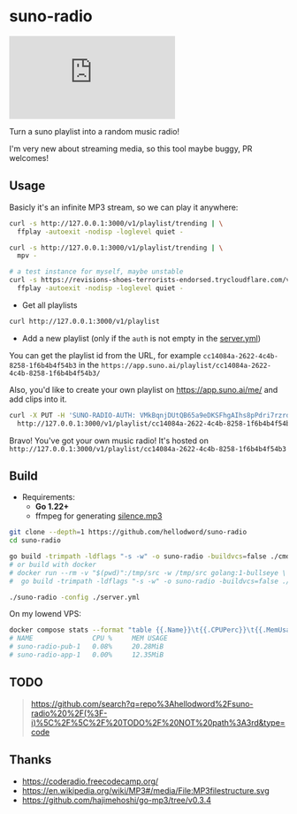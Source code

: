 # suno-radio

[![Matrix Space](https://img.shields.io/matrix/suno-radio:matrix.org)](https://matrix.to/#/#suno-radio:matrix.org)

Turn a suno playlist into a random music radio!

I'm very new about streaming media, so this tool maybe buggy, PR welcomes!

## Usage

Basicly it's an infinite MP3 stream, so we can play it anywhere:

```sh
curl -s http://127.0.0.1:3000/v1/playlist/trending | \
  ffplay -autoexit -nodisp -loglevel quiet -

curl -s http://127.0.0.1:3000/v1/playlist/trending | \
  mpv -

# a test instance for myself, maybe unstable
curl -s https://revisions-shoes-terrorists-endorsed.trycloudflare.com/v1/playlist/trending | \
  ffplay -autoexit -nodisp -loglevel quiet -
```

- Get all playlists

```sh
curl http://127.0.0.1:3000/v1/playlist
```

- Add a new playlist (only if the `auth` is not empty in the [server.yml](./server.yml))

You can get the playlist id from the URL, for example `cc14084a-2622-4c4b-8258-1f6b4b4f54b3` in the `https://app.suno.ai/playlist/cc14084a-2622-4c4b-8258-1f6b4b4f54b3/`

Also, you'd like to create your own playlist on https://app.suno.ai/me/ and add clips into it.

```sh
curl -X PUT -H 'SUNO-RADIO-AUTH: VMkBqnjDUtQB65a9eDKSFhgAIhs8pPdri7rzrd7RO2w' \
  http://127.0.0.1:3000/v1/playlist/cc14084a-2622-4c4b-8258-1f6b4b4f54b3
```

Bravo! You've got your own music radio! It's hosted on `http://127.0.0.1:3000/v1/playlist/cc14084a-2622-4c4b-8258-1f6b4b4f54b3`

## Build

- Requirements:
  - **Go 1.22+**
  - ffmpeg for generating [silence.mp3](./pkg/suno/silence.mp3)

```sh
git clone --depth=1 https://github.com/hellodword/suno-radio
cd suno-radio

go build -trimpath -ldflags "-s -w" -o suno-radio -buildvcs=false ./cmd/suno-radio
# or build with docker
# docker run --rm -v "$(pwd)":/tmp/src -w /tmp/src golang:1-bullseye \
#  go build -trimpath -ldflags "-s -w" -o suno-radio -buildvcs=false ./cmd/suno-radio

./suno-radio -config ./server.yml
```

On my lowend VPS:

```sh
docker compose stats --format "table {{.Name}}\t{{.CPUPerc}}\t{{.MemUsage}}" --no-stream
# NAME               CPU %     MEM USAGE
# suno-radio-pub-1   0.08%     20.28MiB
# suno-radio-app-1   0.00%     12.35MiB
```

## TODO

> https://github.com/search?q=repo%3Ahellodword%2Fsuno-radio%20%2F(%3F-i)%5C%2F%5C%2F%20TODO%2F%20NOT%20path%3A3rd&type=code

## Thanks

- https://coderadio.freecodecamp.org/
- https://en.wikipedia.org/wiki/MP3#/media/File:MP3filestructure.svg
- https://github.com/hajimehoshi/go-mp3/tree/v0.3.4

